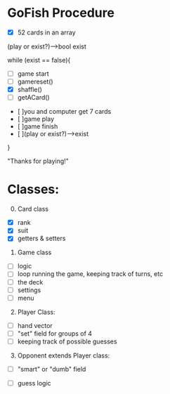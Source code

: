 # GoFish Procedure

-[x] 52 cards in an array

(play or exist?)-->bool exist

while (exist == false){

- [ ] game start
- [ ] gamereset() 
- [x] shaffle()
- [ ] getACard()
- [ ]you and computer get 7 cards
- [ ]game play
- [ ]game finish
- [ ](play or exist?)-->exist

}

"Thanks for playing!"


# Classes:
0. Card class
- [x] rank
- [x] suit
- [x] getters & setters

1. Game class
- [ ] logic
- [ ] loop running the game, keeping track of turns, etc
- [ ] the deck
- [ ] settings
- [ ] menu
       
2. Player Class:
- [ ] hand vector
- [ ] "set" field for groups of 4 
- [ ] keeping track of possible guesses
        
3. Opponent extends Player class:
- [ ] "smart" or "dumb" field
- [ ] guess logic
         
         
